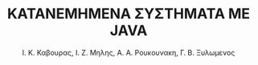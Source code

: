 ---
author: Ι. Κ. Καβουρας, Ι. Ζ. Μηλης, Α. Α. Ρουκουνακη, Γ. Β. Ξυλωμενος
cover: https://static.eudoxus.gr/books/preview/80/cover-12533080.jpg
edition: 3η
eudoxusid: '12533080'
isbn: 978-960-461-463-9
layout: bibtex
num_pages: '720'
publisher: ΕΚΔΟΣΕΙΣ ΚΛΕΙΔΑΡΙΘΜΟΣ ΕΠΕ
ref: isbn_978_960_461_463_9
title: ΚΑΤΑΝΕΜΗΜΕΝΑ ΣΥΣΤΗΜΑΤΑ ΜΕ JAVA
year: '2011'
---
